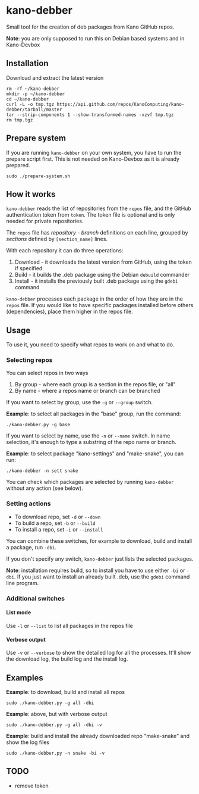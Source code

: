 kano-debber
===========

Small tool for the creation of deb packages from Kano GitHub repos.

**Note**: you are only supposed to run this on Debian based systems and in Kano-Devbox

## Installation

Download and extract the latest version

	rm -rf ~/kano-debber
	mkdir -p ~/kano-debber
	cd ~/kano-debber
	curl -L -o tmp.tgz https://api.github.com/repos/KanoComputing/kano-debber/tarball/master
	tar --strip-components 1 --show-transformed-names -xzvf tmp.tgz
	rm tmp.tgz

## Prepare system

If you are running `kano-debber` on your own system, you have to run the prepare script first. This is not needed on Kano-Devbox as it is already prepared.

	sudo ./prepare-system.sh

## How it works

`kano-debber` reads the list of repositories from the `repos` file, and the GitHub authentication token from `token`. The token file is optional and is only needed for private repositories.

The `repos` file has *repository - branch* definitions on each line, grouped by *sections* defined by `[section_name]` lines.

With each repository it can do three operations:

1. Download - it downloads the latest version from GitHub, using the token if specified
2. Build - it builds the .deb package using the Debian `debuild` commander
3. Install - it installs the previously built .deb package using the `gdebi` command

`kano-debber` processes each package in the order of how they are in the `repos` file. If you would like to have specific packages installed before others (dependencies), place them higher in the repos file.

## Usage

To use it, you need to specify what repos to work on and what to do.

### Selecting repos

You can select repos in two ways

1. By group - where each group is a section in the repos file, or "all"
2. By name - where a repos name or branch can be branched

If you want to select by group, use the `-g` or `--group` switch.

**Example**: to select all packages in the "base" group, run the command:

	./kano-debber.py -g base

If you want to select by name, use the `-n` or `--name` switch. In name selection, it's enough to type a substring of the repo name or branch.

**Example**: to select package "kano-settings" and "make-snake", you can run:

	./kano-debber -n sett snake

You can check which packages are selected by running `kano-debber` without any action (see below).

### Setting actions

- To download repo, set `-d` or `--down`
- To build a repo, set `-b` or `--build`
- To install a repo, set `-i` or `--install`

You can combine these switches, for example to download, build and install a package, run `-dbi`.

If you don't specify any switch, `kano-debber` just lists the selected packages.

**Note**: installation requires build, so to install you have to use either `-bi` or `-dbi`. If you just want to install an already built .deb, use the `gdebi` command line program.

### Additional switches

#### List mode

Use `-l` or `--list` to list all packages in the repos file

#### Verbose output

Use `-v` or `--verbose` to show the detailed log for all the processes. It'll show the download log, the build log and the install log.

## Examples

**Example**: to download, build and install all repos

	sudo ./kano-debber.py -g all -dbi

**Example**: above, but with verbose output

	sudo ./kano-debber.py -g all -dbi -v

**Example**: build and install the already downloaded repo "make-snake" and show the log files

	sudo ./kano-debber.py -n snake -bi -v



## TODO

- remove token
